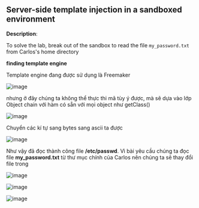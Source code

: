 ## Server-side template injection in a sandboxed environment

__Description__:

To solve the lab, break out of the sandbox to read the file `my_password.txt` from Carlos's home directory

__finding template engine__

Template engine đang được sử dụng là Freemaker

![image](https://user-images.githubusercontent.com/68894302/179453967-989e0b39-7764-48fd-a02c-b2da2b8422b6.png)

nhưng ở đây chúng ta không thể thực thi mã tùy ý được, mà sẽ dựa vào lớp Object chain với hàm có sẵn với mọi object như getClass()

![image](https://user-images.githubusercontent.com/68894302/179453775-19744be6-64f8-42ef-8658-d5ead7de83fe.png)

Chuyển các kí tự sang bytes sang ascii ta được

![image](https://user-images.githubusercontent.com/68894302/179454993-9e58a10c-9ba5-4d77-836f-5609bdd64c23.png)

Như vậy đã đọc thành công file __/etc/passwd__. Vì bài yêu cầu chúng ta đọc file __my_password.txt__ từ thư mục chính của Carlos nên chúng ta sẽ thay đổi file trong 

![image](https://user-images.githubusercontent.com/68894302/179455256-f7526420-0c26-4d20-84bd-ac33b4df266f.png)

![image](https://user-images.githubusercontent.com/68894302/179455349-bc0c6655-bd5c-4196-a2a7-bb65dc7a33b4.png)

![image](https://user-images.githubusercontent.com/68894302/179455382-0bed4747-0cc2-4f75-b547-6c9d1b8c7133.png)